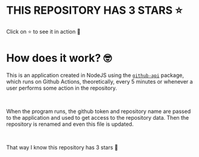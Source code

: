 # THIS REPOSITORY HAS 3 STARS :star:
Click on :star: to see it in action :star_struck:

# How does it work? :nerd_face:

This is an application created in NodeJS using the [`github-api`](https://www.npmjs.com/package/github-api) package, which runs on Github Actions, theoretically, every 5 minutes or whenever a user performs some action in the repository.

<br/>

When the program runs, the github token and repository name are passed to the application and used to get access to the repository data. Then the repository is renamed and even this file is updated. 

<br/>

That way I know this repository has 3 stars :monocle_face:
